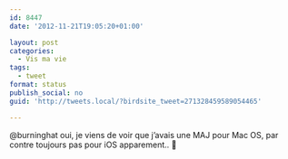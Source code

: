 ```yaml
---
id: 8447
date: '2012-11-21T19:05:20+01:00'

layout: post
categories:
  - Vis ma vie
tags:
  - tweet
format: status
publish_social: no
guid: 'http://tweets.local/?birdsite_tweet=271328459589054465'

---
```


@burninghat oui, je viens de voir que j’avais une MAJ pour Mac OS, par contre toujours pas pour iOS apparement.. 🙁